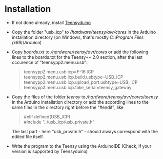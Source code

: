 # Installation

* If not done already, install [Teensyduino](https://www.pjrc.com/teensy/teensyduino.html)
* Copy the folder "usb_icp" to */hardware/teensy/avr/cores* in the Arduino installation directory (on Windows, that's mostly *C:\Program Files (x86)\Arduino*)
* Copy *boards.txt* to */hardware/teensy/avr/cores* or add the following lines to the boards.txt for the Teensy++ 2.0 section, after the last occurence of "teensypp2.menu.usb":
  >teensypp2.menu.usb.icp=F-16 ICP  
  >teensypp2.menu.usb.icp.build.usbtype=USB_ICP  
  >teensypp2.menu.usb.icp.upload_port.usbtype=USB_ICP  
  >teensypp2.menu.usb.icp.fake_serial=teensy_gateway
* Copy the files of the folder *teensy* to */hardware/teensy/avr/cores/teensy* in the Arduino installation directory or add the according lines to the same files in the directory right before the "#endif", like
  >#elif defined(USB_ICP)  
  >#include "../usb_icp/usb_private.h"  
  
  The last part - here "usb_private.h" - should always correspond with the edited file itself.
* Write the program to the Teensy using the ArduinoIDE (Check, if your version is supported by Teensyduino)
